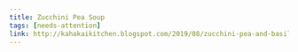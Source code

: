 ```yaml
---
title: Zucchini Pea Soup
tags: [needs-attention]
link: http://kahakaikitchen.blogspot.com/2019/08/zucchini-pea-and-basil-soup-by.html?m=1
---
```


